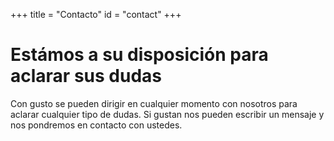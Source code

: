 +++
title = "Contacto"
id = "contact"
+++

# Estámos a su disposición para aclarar sus dudas

Con gusto se pueden dirigir en cualquier momento con nosotros para aclarar cualquier tipo de dudas.
Si gustan nos pueden escribir un mensaje y nos pondremos en contacto con ustedes.
